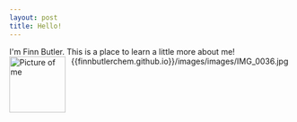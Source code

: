 ```yaml
---
layout: post
title: Hello!
---
```

I'm Finn Butler. This is a place to learn a little more about me!
{{finnbutlerchem.github.io}}/images/images/IMG_0036.jpg
<img src="{{site.baseurl}}/images/IMG_0036.jpg" alt="Picture of me" width="100" 
style="float: left; margin-top: 0px; margin-right: 10px" />
